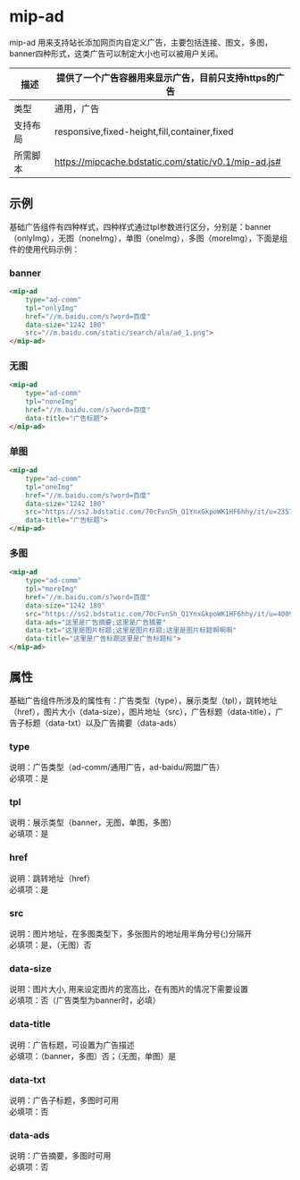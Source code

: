 # mip-ad

mip-ad 用来支持站长添加网页内自定义广告，主要包括连接、图文，多图，banner四种形式，这类广告可以制定大小也可以被用户关闭。

描述|提供了一个广告容器用来显示广告，目前只支持https的广告
----|----
类型|通用，广告
支持布局|responsive,fixed-height,fill,container,fixed
所需脚本|https://mipcache.bdstatic.com/static/v0.1/mip-ad.js#

## 示例

基础广告组件有四种样式，四种样式通过tpl参数进行区分，分别是：banner（onlyImg），无图（noneImg），单图（oneImg），多图（moreImg），下面是组件的使用代码示例：

### banner

```html
<mip-ad 
    type="ad-comm"
    tpl="onlyImg" 
    href="//m.baidu.com/s?word=百度" 
    data-size="1242 180" 
    src="//m.baidu.com/static/search/ala/ad_1.png">
</mip-ad>
```

### 无图

```html
<mip-ad 
    type="ad-comm"
    tpl="noneImg" 
    href="//m.baidu.com/s?word=百度" 
    data-title="广告标题">
</mip-ad>
```

### 单图

```html
<mip-ad 
    type="ad-comm"
    tpl="oneImg" 
    href="//m.baidu.com/s?word=百度" 
    data-size="1242 180" 
    src="https://ss2.bdstatic.com/70cFvnSh_Q1YnxGkpoWK1HF6hhy/it/u=2357051511,2286288825&fm=11&gp=0.jpg" 
    data-title="广告标题">
</mip-ad>
```

### 多图

```html
<mip-ad 
    type="ad-comm"
    tpl="moreImg" 
    href="//m.baidu.com/s?word=百度" 
    data-size="1242 180" 
    src="https://ss2.bdstatic.com/70cFvnSh_Q1YnxGkpoWK1HF6hhy/it/u=4009078664,3186400936&fm=111&gp=0.jpg;https://ss2.bdstatic.com/70cFvnSh_Q1YnxGkpoWK1HF6hhy/it/u=521986262,2379149184&fm=21&gp=0.jpg;https://ss1.bdstatic.com/70cFuXSh_Q1YnxGkpoWK1HF6hhy/it/u=195400779,4163278668&fm=21&gp=0.jpg" 
    data-ads="这里是广告摘要;这里是广告摘要" 
    data-txt="这里是图片标题;这里是图片标题;这里是图片标题啊啊啊"
    data-title="这里是广告标题这里是广告标题标">
</mip-ad>
```

## 属性

基础广告组件所涉及的属性有：广告类型（type），展示类型（tpl），跳转地址（href），图片大小（data-size），图片地址（src），广告标题（data-title），广告子标题（data-txt）以及广告摘要（data-ads）

### type

说明：广告类型（ad-comm/通用广告，ad-baidu/网盟广告）  
必填项：是  

### tpl

说明：展示类型（banner，无图，单图，多图）  
必填项：是  

### href

说明：跳转地址（href）  
必填项：是

### src

说明：图片地址，在多图类型下，多张图片的地址用半角分号(;)分隔开  
必填项：是，（无图）否

### data-size

说明：图片大小, 用来设定图片的宽高比，在有图片的情况下需要设置  
必填项：否（广告类型为banner时，必填）

### data-title

说明：广告标题，可设置为广告描述  
必填项：（banner，多图）否；（无图，单图）是

### data-txt

说明：广告子标题，多图时可用  
必填项：否


### data-ads

说明：广告摘要，多图时可用  
必填项：否

